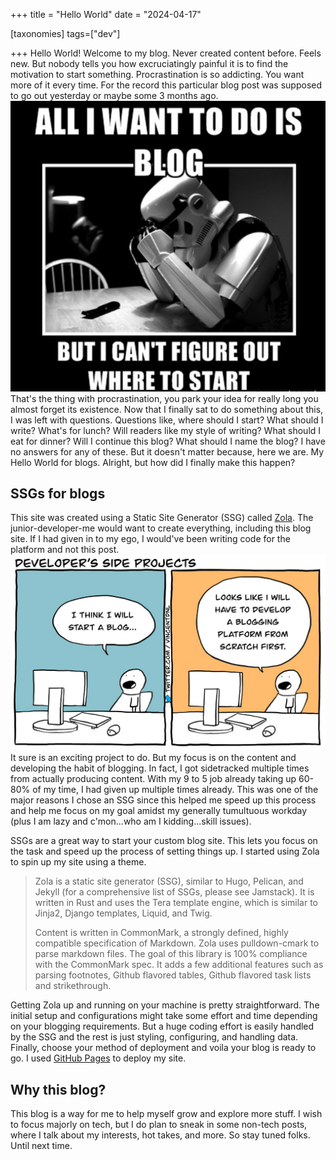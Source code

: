+++
title = "Hello World"
date = "2024-04-17"

[taxonomies]
tags=["dev"]

+++
Hello World! Welcome to my blog. Never created content before. Feels new. But nobody tells you how excruciatingly painful it is to find the motivation to start something. Procrastination is so addicting. You want more of it every time. For the record this particular blog post was supposed to go out yesterday or maybe some 3 months ago. <img src="/blogs/blog_confusion_meme.png" alt="blog  meme" class="blog-images"/>
That's the thing with procrastination, you park your idea for really long you almost forget its existence. Now that I finally sat to do something about this, I was left with questions. Questions like, where should I start? What should I write? What's for lunch? Will readers like my style of writing? What should I eat for dinner? Will I continue this blog? What should I name the blog? I have no answers for any of these. But it doesn't matter because, here we are. My Hello World for blogs. Alright, but how did I finally make this happen?

## SSGs for blogs
This site was created using a Static Site Generator (SSG) called [Zola](https://www.getzola.org/documentation/getting-started/overview/). The junior-developer-me would want to create everything, including this blog site. If I had given in to my ego, I would've been writing code for the platform and not this post. <img src="/blogs/dev_blog_meme.jpg" alt="blog  meme" class="blog-images"/> It sure is an exciting project to do. But my focus is on the content and developing the habit of blogging. In fact, I got sidetracked multiple times from actually producing content. With my 9 to 5 job already taking up 60-80% of my time, I had given up multiple times already. This was one of the major reasons I chose an SSG since this helped me speed up this process and help me focus on my goal amidst my generally tumultuous workday (plus I am lazy and c'mon...who am I kidding...skill issues).

SSGs are a great way to start your custom blog site. This lets you focus on the task and speed up the process of setting things up. I started using Zola to spin up my site using a theme.
> Zola is a static site generator (SSG), similar to Hugo, Pelican, and Jekyll (for a comprehensive list of SSGs, please see Jamstack). It is written in Rust and uses the Tera template engine, which is similar to Jinja2, Django templates, Liquid, and Twig.
>
>Content is written in CommonMark, a strongly defined, highly compatible specification of Markdown. Zola uses pulldown-cmark to parse markdown files. The goal of this library is 100% compliance with the CommonMark spec. It adds a few additional features such as parsing footnotes, Github flavored tables, Github flavored task lists and strikethrough.

Getting Zola up and running on your machine is pretty straightforward. The initial setup and configurations might take some effort and time depending on your blogging requirements. But a huge coding effort is easily handled by the SSG and the rest is just styling, configuring, and handling data. Finally, choose your method of deployment and voila your blog is ready to go. I used [GitHub Pages](https://www.getzola.org/documentation/deployment/github-pages/) to deploy my site.   

## Why this blog?

This blog is a way for me to help myself grow and explore more stuff. I wish to focus majorly on tech, but I do plan to sneak in some non-tech posts, where I talk about my interests, hot takes, and more. So stay tuned folks. Until next time. 